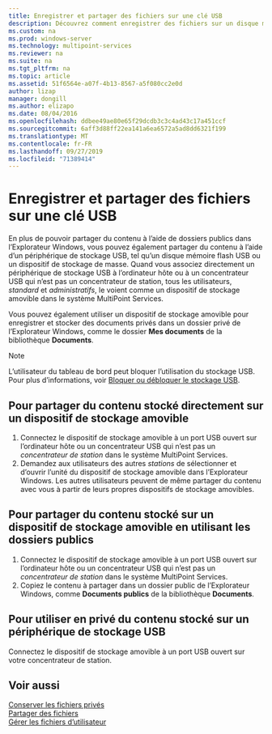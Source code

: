 ```yaml
---
title: Enregistrer et partager des fichiers sur une clé USB
description: Découvrez comment enregistrer des fichiers sur un disque mémoire flash USB dans MultiPoint services
ms.custom: na
ms.prod: windows-server
ms.technology: multipoint-services
ms.reviewer: na
ms.suite: na
ms.tgt_pltfrm: na
ms.topic: article
ms.assetid: 51f6564e-a07f-4b13-8567-a5f080cc2e0d
author: lizap
manager: dongill
ms.author: elizapo
ms.date: 08/04/2016
ms.openlocfilehash: ddbee49ae80e65f29dcdb3c3c4ad43c17a451ccf
ms.sourcegitcommit: 6aff3d88ff22ea141a6ea6572a5ad8dd6321f199
ms.translationtype: MT
ms.contentlocale: fr-FR
ms.lasthandoff: 09/27/2019
ms.locfileid: "71389414"
---
```

# <a name="save-and-share-files-on-a-usb-flash-drive"></a>Enregistrer et partager des fichiers sur une clé USB
En plus de pouvoir partager du contenu à l’aide de dossiers publics dans l’Explorateur Windows, vous pouvez également partager du contenu à l’aide d’un périphérique de stockage USB, tel qu’un disque mémoire flash USB ou un dispositif de stockage de masse. Quand vous associez directement un périphérique de stockage USB à l’ordinateur hôte ou à un concentrateur USB qui n’est pas un concentrateur de station, tous les utilisateurs, *standard* et *administratifs*, le voient comme un dispositif de stockage amovible dans le système MultiPoint Services.  
  
Vous pouvez également utiliser un dispositif de stockage amovible pour enregistrer et stocker des documents privés dans un dossier privé de l’Explorateur Windows, comme le dossier **Mes documents** de la bibliothèque **Documents**.  
  
 > [!NOTE]  
 > L’utilisateur du tableau de bord peut bloquer l’utilisation du stockage USB. Pour plus d’informations, voir [Bloquer ou débloquer le stockage USB](Block-or-Unblock-USB-Storage.md).  
  
## <a name="to-share-content-that-is-stored-directly-on-a-removable-storage-device"></a>Pour partager du contenu stocké directement sur un dispositif de stockage amovible  
  
1.  Connectez le dispositif de stockage amovible à un port USB ouvert sur l’ordinateur hôte ou un concentrateur USB qui n’est pas un *concentrateur de station* dans le système MultiPoint Services.  
2.  Demandez aux utilisateurs des autres *stations* de sélectionner et d’ouvrir l’unité du dispositif de stockage amovible dans l’Explorateur Windows. Les autres utilisateurs peuvent de même partager du contenu avec vous à partir de leurs propres dispositifs de stockage amovibles.  
  
## <a name="to-share-content-that-is-stored-on-a-removable-storage-device-by-using-public-folders"></a>Pour partager du contenu stocké sur un dispositif de stockage amovible en utilisant les dossiers publics  
  
1.  Connectez le dispositif de stockage amovible à un port USB ouvert sur l’ordinateur hôte ou un concentrateur USB qui n’est pas un *concentrateur de station* dans le système MultiPoint Services.  
2.  Copiez le contenu à partager dans un dossier public de l’Explorateur Windows, comme **Documents publics** de la bibliothèque **Documents**.  
  
## <a name="to-privately-work-with-content-that-is-stored-on-a-usb-storage-device"></a>Pour utiliser en privé du contenu stocké sur un périphérique de stockage USB  
  
Connectez le dispositif de stockage amovible à un port USB ouvert sur votre concentrateur de station.  
  
## <a name="see-also"></a>Voir aussi  
[Conserver les fichiers privés](Keep-Files-Private.md)  
[Partager des fichiers](Share-Files.md)  
[Gérer les fichiers d’utilisateur](Manage-User-Files.md)